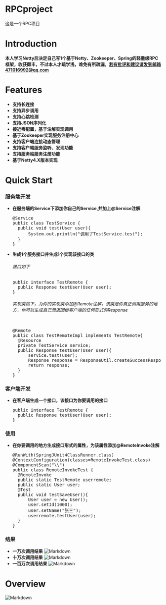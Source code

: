 # RPCproject
这是一个RPC项目
# Introduction 

**本人学习Netty后决定自己写1个基于Netty、Zookeeper、Spring的轻量级RPC框架，收获颇丰，不过本人才疏学浅，难免有所疏漏，若有批评和建议请发到邮箱471016992@qq.com**

# Features

- **支持长连接**
- **支持异步调用**
- **支持心跳检测**
- **支持JSON序列化**
- **接近零配置，基于注解实现调用**
- **基于Zookeeper实现服务注册中心**
- **支持客户端连接动态管理**
- **支持客户端服务监听、发现功能**
- **支持服务端服务注册功能**
- **基于Netty4.X版本实现**

# Quick Start

### 服务端开发

- **在服务端的Service下添加你自己的Service,并加上@Service注解**

  <pre>
  @Service
  public class TestService {
  	public void test(User user){
  		System.out.println("调用了TestService.test");
  	}
  }
  </pre>

- **生成1个服务接口并生成1个实现该接口的类**

  ###### 接口如下

  <pre>
  public interface TestRemote {
  	public Response testUser(User user);  
  }
  </pre>

  ###### 实现类如下，为你的实现类添加@Remote注解，该类是你真正调用服务的地方，你可以生成自己想返回给客户端的任何形式的Response

  <pre> 
  @Remote
  public class TestRemoteImpl implements TestRemote{
  	@Resource
  	private TestService service;
  	public Response testUser(User user){
  		service.test(user);
  		Response response = ResponseUtil.createSuccessResponse(user);
  		return response;
  	}
  }	
  </pre>

### 客户端开发

- **在客户端生成一个接口，该接口为你要调用的接口**

  <pre>
  public interface TestRemote {
  	public Response testUser(User user);
  }
  </pre>

### 使用

- **在你要调用的地方生成接口形式的属性，为该属性添加@RemoteInvoke注解**

  <pre>
  @RunWith(SpringJUnit4ClassRunner.class)
  @ContextConfiguration(classes=RemoteInvokeTest.class)
  @ComponentScan("\\")
  public class RemoteInvokeTest {
  	@RemoteInvoke
  	public static TestRemote userremote;
  	public static User user;
  	@Test
  	public void testSaveUser(){
  		User user = new User();
  		user.setId(1000);
  		user.setName("张三");
  		userremote.testUser(user);
  	}
  }	
  </pre>

### 结果

- **一万次调用结果**
  ![Markdown](https://s1.ax1x.com/2018/07/06/PZMMBF.png)
- **十万次调用结果**
  ![Markdown](https://s1.ax1x.com/2018/07/06/PZM3N9.png)
- **一百万次调用结果**
  ![Markdown](https://s1.ax1x.com/2018/07/06/PZMY1x.png)



# Overview

![Markdown](https://s1.ax1x.com/2018/07/06/PZK3SP.png)

